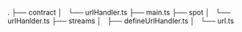 .
├── contract
│   └── urlHandler.ts
├── main.ts
├── spot
│   └── urlHanlder.ts
├── streams
│   ├── defineUrlHandler.ts
│   └── url.ts
